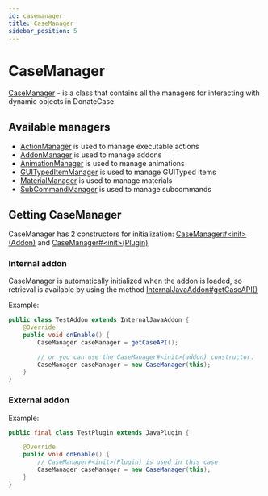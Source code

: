 ```yaml
---
id: casemanager
title: CaseManager
sidebar_position: 5
---
```


# CaseManager
[CaseManager](https://repo.jodexindustries.xyz/javadoc/releases/com/jodexindustries/donatecase/spigot/2.2.6.6/raw/com/jodexindustries/donatecase/api/CaseManager.html) -
is a class that contains all the managers for interacting with dynamic objects in DonateCase.

## Available managers
- [ActionManager](https://repo.jodexindustries.xyz/javadoc/releases/com/jodexindustries/donatecase/spigot/2.2.6.6/raw/com/jodexindustries/donatecase/api/ActionManager.html)
is used to manage executable actions
- [AddonManager](https://repo.jodexindustries.xyz/javadoc/releases/com/jodexindustries/donatecase/spigot/2.2.6.6/raw/com/jodexindustries/donatecase/api/AddonManager.html)
is used to manage addons
- [AnimationManager](https://repo.jodexindustries.xyz/javadoc/releases/com/jodexindustries/donatecase/spigot/2.2.6.6/raw/com/jodexindustries/donatecase/api/AnimationManager.html)
is used to manage animations
- [GUITypedItemManager](https://repo.jodexindustries.xyz/javadoc/releases/com/jodexindustries/donatecase/spigot/2.2.6.6/raw/com/jodexindustries/donatecase/api/GUITypedItemManager.html)
is used to manage GUITyped items
- [MaterialManager](https://repo.jodexindustries.xyz/javadoc/releases/com/jodexindustries/donatecase/spigot/2.2.6.6/raw/com/jodexindustries/donatecase/api/MaterialManager.html)
is used to manage materials
- [SubCommandManager](https://repo.jodexindustries.xyz/javadoc/releases/com/jodexindustries/donatecase/spigot/2.2.6.6/raw/com/jodexindustries/donatecase/api/SubCommandManager.html)
is used to manage subcommands

## Getting CaseManager

CaseManager has 2 constructors for initialization: [CaseManager#\<init>(Addon)](https://repo.jodexindustries.xyz/javadoc/releases/com/jodexindustries/donatecase/spigot/2.2.6.6/raw/com/jodexindustries/donatecase/api/CaseManager.html#%3Cinit%3E(com.jodexindustries.donatecase.api.addon.Addon)) and [CaseManager#\<init>(Plugin)](https://repo.jodexindustries.xyz/javadoc/releases/com/jodexindustries/donatecase/spigot/2.2.6.6/raw/com/jodexindustries/donatecase/api/CaseManager.html#%3Cinit%3E(org.bukkit.plugin.Plugin))

### Internal addon
CaseManager is automatically initialized when the addon is loaded, so retrieval is available
by using the method [InternalJavaAddon#getCaseAPI()](https://repo.jodexindustries.xyz/javadoc/releases/com/jodexindustries/donatecase/spigot/2.2.6.6/raw/com/jodexindustries/donatecase/api/addon/internal/InternalJavaAddon.html#getCaseAPI())

Example:
```java
public class TestAddon extends InternalJavaAddon {
    @Override
    public void onEnable() {
        CaseManager caseManager = getCaseAPI();

        // or you can use the CaseManager#<init>(addon) constructor.
        CaseManager caseManager = new CaseManager(this);
    }
}
```
### External addon

Example:
```java
public final class TestPlugin extends JavaPlugin {

    @Override
    public void onEnable() {
        // CaseManager#<init>(Plugin) is used in this case
        CaseManager caseManager = new CaseManager(this);
    }
}

```